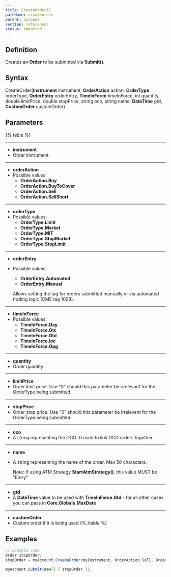 ```yaml
---
title: CreateOrder()
pathName: createorder
parent: account
section: references
status: imported
---
```


## Definition

Creates an **Order** to be submitted via **Submit()**.

## Syntax

CreateOrder(**Instrument** instrument, **OrderAction** action, **OrderType** orderType, **OrderEntry** orderEntry, **TimeInForce** timeInForce, int quantity, double limitPrice, double stopPrice, string oco, string name, **DateTime** gtd, **CustomOrder** customOrder)

## Parameters

{% table %}

---

* **instrument**
* Order instrument

---

* **orderAction**
* Possible values:
  * **OrderAction.Buy**
  * **OrderAction.BuyToCover**
  * **OrderAction.Sell**
  * **OrderAction.SellShort**

---

* **orderType**
* Possible values:
  * **OrderType.Limit**
  * **OrderType.Market**
  * **OrderType.MIT**
  * **OrderType.StopMarket**
  * **OrderType.StopLimit**

---

* **orderEntry**
* Possible values:
  * **OrderEntry.Automated**
  * **OrderEntry.Manual**
  
  Allows setting the tag for orders submitted manually or via automated trading logic (CME tag 1028).

---

* **timeInForce**
* Possible values:
  * **TimeInForce.Day**
  * **TimeInForce.Gtc**
  * **TimeInForce.Gtd**
  * **TimeInForce.Ioc**
  * **TimeInForce.Opg**

---

* **quantity**
* Order quantity

---

* **limitPrice**
* Order limit price. Use "0" should this parameter be irrelevant for the OrderType being submitted.

---

* **stopPrice**
* Order stop price. Use "0" should this parameter be irrelevant for the OrderType being submitted.

---

* **oco**
* A string representing the OCO ID used to link OCO orders together

---

* **name**
* A string representing the name of the order. Max 50 characters.
  
  Note: If using ATM Strategy **StartAtmStrategy()**, this value MUST be "Entry"

---

* **gtd**
* A **DateTime** value to be used with **TimeInForce.Gtd** - for all other cases you can pass in **Core.Globals.MaxDate**

---

* **customOrder**
* Custom order if it is being used
{% /table %}

## Examples

```csharp
// Example code
Order stopOrder;
stopOrder = myAccount.CreateOrder(myInstrument, OrderAction.Sell, OrderType.StopMarket, OrderEntry.Automated, TimeInForce.Day, 1, 0, 1400, "myOCO", "stopOrder", Core.Globals.MaxDate, null);

myAccount.Submit(new[] { stopOrder });
```
